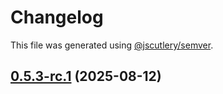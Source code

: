 # Changelog

This file was generated using [@jscutlery/semver](https://github.com/jscutlery/semver).

## [0.5.3-rc.1](https://github.com/Sitecore-PD/sitecore.cloudsdk.js/compare/search-0.5.3-rc.0...search-0.5.3-rc.1) (2025-08-12)
